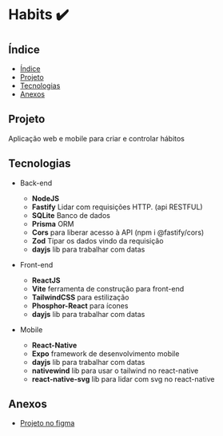 # Habits ✔️

## Índice
* [Índice](#índice)
* [Projeto](#projeto)
* [Tecnologias](#tecnologias)
* [Anexos](#anexos)

## Projeto
Aplicação web e mobile para criar e controlar hábitos


## Tecnologias
* Back-end
  * __NodeJS__
  * __Fastify__ Lidar com requisições HTTP. (api RESTFUL)
  * __SQLite__ Banco de dados
  * __Prisma__ ORM
  * __Cors__ para liberar acesso à API (npm i @fastify/cors)
  * __Zod__ Tipar os dados vindo da requisição
  * __dayjs__ lib para trabalhar com datas

* Front-end
  * __ReactJS__
  * __Vite__ ferramenta de construção para front-end
  <!-- * __React-Router-DOM__ para rotas -->
  * __TailwindCSS__ para estilização
  * __Phosphor-React__ para ícones
  * __dayjs__ lib para trabalhar com datas
  <!-- * __Axios__ para acessar API -->
* Mobile
    * __React-Native__
    * __Expo__ framework de desenvolvimento mobile
    * __dayjs__ lib para trabalhar com datas
    * __nativewind__ lib para usar o tailwind no react-native
    * __react-native-svg__ lib para lidar com svg no react-native

## Anexos
* [Projeto no figma](https://www.figma.com/community/file/1195326661124171197)
